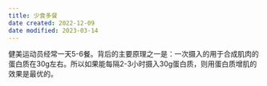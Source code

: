 ```yaml
---
title: 少食多餐
date created: 2022-12-09
date modified: 2023-03-14
---
```


健美运动员经常一天5-6餐。背后的主要原理之一是：一次摄入的用于合成肌肉的蛋白质在30g左右。所以如果能每隔2-3小时摄入30g蛋白质，则用蛋白质增肌的效果是最优的。
